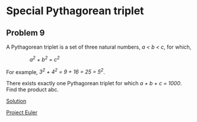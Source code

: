 # Special Pythagorean triplet

## Problem 9

A Pythagorean triplet is a set of three natural numbers, <var>a < b < c</var>, for which,

&nbsp; &nbsp; &nbsp; &nbsp; &nbsp; &nbsp; &nbsp; &nbsp; <var>a<sup>2</sup> + b<sup>2</sup> = c<sup>2</sup></var>

For example, <var>3<sup>2</sup> + 4<sup>2</sup> = 9 + 16 = 25 = 5<sup>2</sup></var>.

There exists exactly one Pythagorean triplet for which <var>a + b + c = 1000</var>.
Find the product abc.

[Solution](index.js)

[Project Euler](https://projecteuler.net/problem=9)
